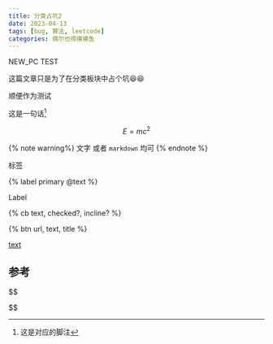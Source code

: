 ```yaml
---
title: 分类占坑2
date: 2023-04-13
tags: [bug, 算法, leetcode]
categories: 偶尔也得摸摸鱼
---
```




NEW_PC TEST



这篇文章只是为了在分类板块中占个坑😆😆

顺便作为测试



这是一句话[^1]
[^1]: 这是对应的脚注

$$
E=mc^2
$$



{% note warning%}
文字 或者 `markdown` 均可
{% endnote %}

<p class="note note-primary">标签</p>

{% label primary @text %}

<span class="label label-primary">Label</span>

{% cb text, checked?, incline? %}

{% btn url, text, title %}

<a class="btn" href="url" title="title">text</a>



## 参考
[^1]: 参考资料1
[^2]: 参考资料2





$$

$$